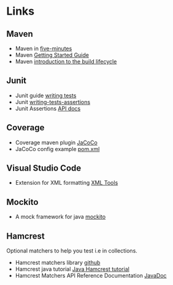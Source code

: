 # Links

## Maven

- Maven in [five-minutes](https://maven.apache.org/guides/getting-started/maven-in-five-minutes.html)
- Maven [Getting Started Guide](https://maven.apache.org/guides/getting-started/index.html)
- Maven [introduction to the build lifecycle](https://maven.apache.org/guides/introduction/introduction-to-the-lifecycle.html)

## Junit

- Junit guide [writing tests](https://junit.org/junit5/docs/current/user-guide/#writing-tests)
- Junit [writing-tests-assertions](https://junit.org/junit5/docs/current/user-guide/#writing-tests-assertions)
- Junit Assertions [API docs](https://junit.org/junit5/docs/current/api/org.junit.jupiter.api/org/junit/jupiter/api/Assertions.html)

## Coverage

- Coverage maven plugin [JaCoCo](https://www.eclemma.org/jacoco/trunk/doc/maven.html)
- JaCoCo config example [pom.xml](https://www.jacoco.org/jacoco/trunk/doc/examples/build/pom.xml)

## Visual Studio Code

- Extension for XML formatting [XML Tools](https://marketplace.visualstudio.com/items?itemName=DotJoshJohnson.xml)

## Mockito

- A mock framework for java [mockito](https://site.mockito.org/)

## Hamcrest

Optional matchers to help you test i.e in collections.

- Hamcrest matchers library [github](https://github.com/hamcrest/JavaHamcrest)
- Hamcrest java tutorial [Java Hamcrest tutorial](https://hamcrest.org/JavaHamcrest/tutorial)
- Hamcrest Matchers API Reference Documentation [JavaDoc](http://hamcrest.org/JavaHamcrest/javadoc/2.2/)

